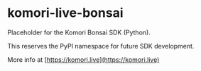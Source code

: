 # komori-live-bonsai

Placeholder for the Komori Bonsai SDK (Python).

This reserves the PyPI namespace for future SDK development.

More info at [https://komori.live](https://komori.live)
